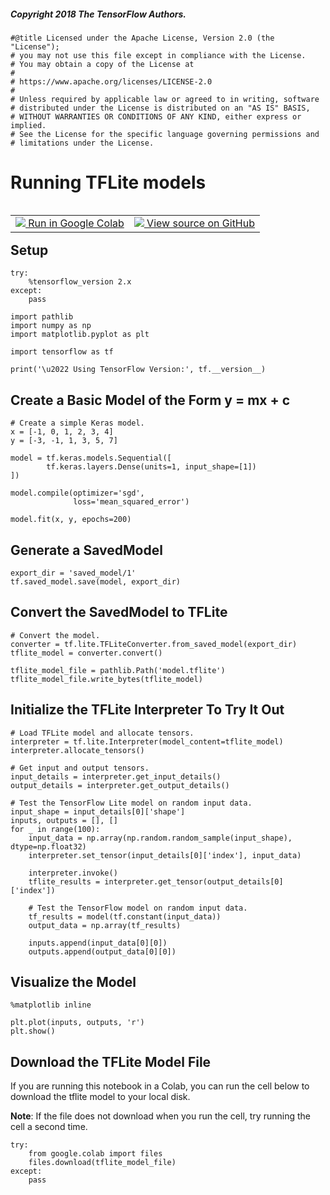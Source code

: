 ##### Copyright 2018 The TensorFlow Authors.


```
#@title Licensed under the Apache License, Version 2.0 (the "License");
# you may not use this file except in compliance with the License.
# You may obtain a copy of the License at
#
# https://www.apache.org/licenses/LICENSE-2.0
#
# Unless required by applicable law or agreed to in writing, software
# distributed under the License is distributed on an "AS IS" BASIS,
# WITHOUT WARRANTIES OR CONDITIONS OF ANY KIND, either express or implied.
# See the License for the specific language governing permissions and
# limitations under the License.
```

# Running TFLite models

<table class="tfo-notebook-buttons" align="left">
  <td>
    <a target="_blank" href="https://colab.research.google.com/github/lmoroney/dlaicourse/blob/master/TensorFlow%20Deployment/Course%202%20-%20TensorFlow%20Lite/Week%201/Examples/TFLite_Week1_Linear_Regression.ipynb">
    <img src="https://www.tensorflow.org/images/colab_logo_32px.png" />
    Run in Google Colab</a>
  </td>
  <td>
    <a target="_blank" href="https://github.com/lmoroney/dlaicourse/blob/master/TensorFlow%20Deployment/Course%202%20-%20TensorFlow%20Lite/Week%201/Examples/TFLite_Week1_Linear_Regression.ipynb">
    <img src="https://www.tensorflow.org/images/GitHub-Mark-32px.png" />
    View source on GitHub</a>
  </td>
</table>

## Setup


```
try:
    %tensorflow_version 2.x
except:
    pass
```


```
import pathlib
import numpy as np
import matplotlib.pyplot as plt

import tensorflow as tf

print('\u2022 Using TensorFlow Version:', tf.__version__)
```

## Create a Basic Model of the Form y = mx + c


```
# Create a simple Keras model.
x = [-1, 0, 1, 2, 3, 4]
y = [-3, -1, 1, 3, 5, 7]

model = tf.keras.models.Sequential([
        tf.keras.layers.Dense(units=1, input_shape=[1])
])

model.compile(optimizer='sgd',
              loss='mean_squared_error')

model.fit(x, y, epochs=200)
```

## Generate a SavedModel


```
export_dir = 'saved_model/1'
tf.saved_model.save(model, export_dir)
```

## Convert the SavedModel to TFLite


```
# Convert the model.
converter = tf.lite.TFLiteConverter.from_saved_model(export_dir)
tflite_model = converter.convert()
```


```
tflite_model_file = pathlib.Path('model.tflite')
tflite_model_file.write_bytes(tflite_model)
```

## Initialize the TFLite Interpreter To Try It Out


```
# Load TFLite model and allocate tensors.
interpreter = tf.lite.Interpreter(model_content=tflite_model)
interpreter.allocate_tensors()

# Get input and output tensors.
input_details = interpreter.get_input_details()
output_details = interpreter.get_output_details()
```


```
# Test the TensorFlow Lite model on random input data.
input_shape = input_details[0]['shape']
inputs, outputs = [], []
for _ in range(100):
    input_data = np.array(np.random.random_sample(input_shape), dtype=np.float32)
    interpreter.set_tensor(input_details[0]['index'], input_data)
    
    interpreter.invoke()
    tflite_results = interpreter.get_tensor(output_details[0]['index'])
    
    # Test the TensorFlow model on random input data.
    tf_results = model(tf.constant(input_data))
    output_data = np.array(tf_results)
    
    inputs.append(input_data[0][0])
    outputs.append(output_data[0][0])
```

## Visualize the Model


```
%matplotlib inline

plt.plot(inputs, outputs, 'r')
plt.show()
```

## Download the TFLite Model File

If you are running this notebook in a Colab, you can run the cell below to download the tflite model to your local disk. 

**Note**: If the file does not download when you run the cell, try running the cell a second time.


```
try:
    from google.colab import files
    files.download(tflite_model_file)
except:
    pass
```
